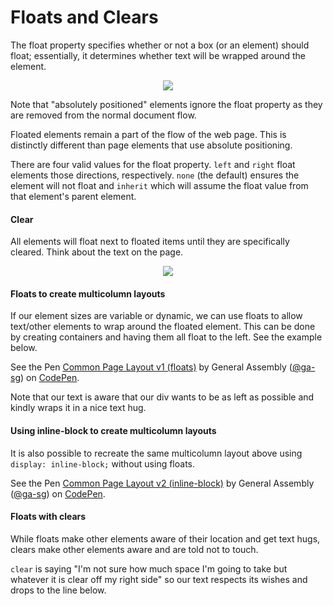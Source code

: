 # Floats and Clears

The float property specifies whether or not a box (or an element) should float; essentially, it determines whether text will be wrapped around the element.

<p style="text-align: center">
<img src='https://cloud.githubusercontent.com/assets/40461/8234489/3b61ef02-15d4-11e5-8864-435fb6e0c3cc.png'>
</p>

Note that "absolutely positioned" elements ignore the float property as they are removed from the normal document flow.

Floated elements remain a part of the flow of the web page. This is distinctly different than page elements that use absolute positioning.

There are four valid values for the float property. `left` and `right` float elements those directions, respectively. `none` (the default) ensures the element will not float and `inherit` which will assume the float value from that element's parent element.

#### Clear

All elements will float next to floated items until they are specifically cleared. Think about the text on the page.

<p style="text-align: center">
<img src="https://cloud.githubusercontent.com/assets/40461/8234478/287c1156-15d4-11e5-9901-ba9090a5bf70.png">
</p>

#### Floats to create multicolumn layouts

If our element sizes are variable or dynamic, we can use floats to allow text/other elements to wrap around the floated element. This can be done by creating containers and having them all float to the left. See the example below.

<!-- <p data-height="665" data-theme-id="0" data-slug-hash="vGoajr" data-default-tab="html,result" data-user="bhague1281" data-embed-version="2" class="codepen">See the Pen <a href="http://codepen.io/bhague1281/pen/vGoajr/">Floats and Clears</a> by Brian Hague (<a href="http://codepen.io/bhague1281">@bhague1281</a>) on <a href="http://codepen.io">CodePen</a>.</p>
<script async src="//assets.codepen.io/assets/embed/ei.js"></script> -->

<p data-height="265" data-theme-id="0" data-slug-hash="GqKomb" data-default-tab="html,result" data-user="ga-sg" data-embed-version="2" data-pen-title="Common Page Layout v1 (floats)" class="codepen">See the Pen <a href="http://codepen.io/ga-sg/pen/GqKomb/">Common Page Layout v1 (floats)</a> by General Assembly (<a href="http://codepen.io/ga-sg">@ga-sg</a>) on <a href="http://codepen.io">CodePen</a>.</p>
<script async src="https://production-assets.codepen.io/assets/embed/ei.js"></script>

Note that our text is aware that our div wants to be as left as possible and kindly wraps it in a nice text hug.

#### Using inline-block to create multicolumn layouts

It is also possible to recreate the same multicolumn layout above using `display: inline-block;` without using floats.

<p data-height="265" data-theme-id="0" data-slug-hash="xOKZjJ" data-default-tab="html,result" data-user="ga-sg" data-embed-version="2" data-pen-title="Common Page Layout v2 (inline-block)" class="codepen">See the Pen <a href="http://codepen.io/ga-sg/pen/xOKZjJ/">Common Page Layout v2 (inline-block)</a> by General Assembly (<a href="http://codepen.io/ga-sg">@ga-sg</a>) on <a href="http://codepen.io">CodePen</a>.</p>
<script async src="https://production-assets.codepen.io/assets/embed/ei.js"></script>

#### Floats with clears

While floats make other elements aware of their location and get text hugs, clears make other elements aware and are told not to touch.

`clear` is saying "I'm not sure how much space I'm going to take but whatever it is clear off my right side" so our text respects its wishes and drops to the line below.
